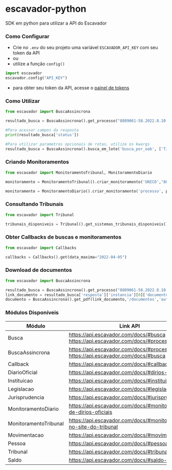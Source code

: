 # escavador-python
SDK em python para utilizar a API do Escavador

### Como Configurar

- Crie no `.env` do seu projeto uma variável `ESCAVADOR_API_KEY` com seu token da API
- ou
- utilize a função `config()`
```py
import escavador
escavador.config("API_KEY")
```
- para obter seu token da API, acesse o [painel de tokens](https://api.escavador.com/tokens)

### Como Utilizar
```py
from escavador import BuscaAssincrona

resultado_busca = BuscaAssincrona().get_processo("8809061-58.2022.8.10.3695")

#Para acessar campos da resposta
print(resultado_busca['status'])

#Para utilizar parametros opcionais de rotas, utilize os kwargs
resultado_busca = BuscaAssincrona().busca_em_lote('busca_por_oab', ['TJSP', 'TJBA'], numero_oab=12345, estado_oab='BA')
```

### Criando Monitoramentos
```py
from escavador import MonitoramentoTribunal, MonitoramentoDiario

monitoramento = MonitoramentoTribunal().criar_monitoramento('UNICO',"8809061-58.2022.8.10.3695", frequencia='DIARIO')

monitoramento = MonitoramentoDiario().criar_monitoramento('processo', processo_id=2, origens_id=[2,4,6])
```

### Consultando Tribunais
```py
from escavador import Tribunal

tribunais_disponiveis = Tribunal().get_sistemas_tribunais_disponiveis()
```

### Obter Callbacks de buscas e monitoramentos
```py
from escavador import Callbacks

callbacks = Callbacks().get(data_maxima="2022-04-05")
```

### Download de documentos
```py
from escavador import BuscaAssincrona

resultado_busca = BuscaAssincrona().get_processo("8809061-58.2022.8.10.3695",wait=1,autos=1,usuario="user", senha="password")
link_documento = resultado_busca['resposta']['instancia'][0]['documentos_restritos'][2]['link_api']
documento = BuscaAssincrona().get_pdf(link_documento,'/documentos','autos')
```
### Módulos Disponíveis

| Módulo                | Link API                                                                          |
|-----------------------|-----------------------------------------------------------------------------------|
| Busca                 | https://api.escavador.com/docs/#busca & https://api.escavador.com/docs/#processos |
| BuscaAssincrona       | https://api.escavador.com/docs/#processos & https://api.escavador.com/docs/#busca |
| Callback              | https://api.escavador.com/docs/#callback                                          |
| DiarioOficial         | https://api.escavador.com/docs/#dirios-oficiais                                   |
| Instituicao           | https://api.escavador.com/docs/#instituies                                        |
| Legislacao            | https://api.escavador.com/docs/#legislao                                          |
| Jurisprudencia        | https://api.escavador.com/docs/#jurisprudncias                                    |
| MonitoramentoDiario   | https://api.escavador.com/docs/#monitoramento-de-dirios-oficiais                  |
| MonitoramentoTribunal | https://api.escavador.com/docs/#monitoramento-no-site-do-tribunal                 |
| Movimentacao          | https://api.escavador.com/docs/#movimentaes                                       |
| Pessoa                | https://api.escavador.com/docs/#pessoas                                           |
| Tribunal              | https://api.escavador.com/docs/#tribunais                                         |
| Saldo                 | https://api.escavador.com/docs/#saldo-da-api                                      | 